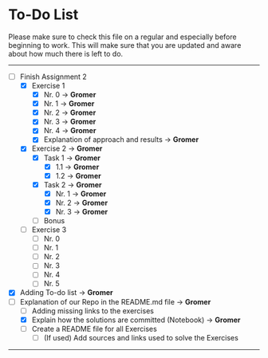 # To-Do List

Please make sure to check this file on a regular and especially before beginning to work. This will make sure that you are updated and aware about how much there is left to do.
___

- [ ] Finish Assignment 2
  - [X] Exercise 1
    - [X] Nr. 0 &rarr; **Gromer**
    - [X] Nr. 1 &rarr; **Gromer**
    - [X] Nr. 2 &rarr; **Gromer**
    - [X] Nr. 3 &rarr; **Gromer**
    - [X] Nr. 4 &rarr; **Gromer**
    - [X] Explanation of approach and results &rarr; **Gromer**
  - [X] Exercise 2 &rarr; **Gromer**
    - [X] Task 1 &rarr; **Gromer**
      - [X] 1.1 &rarr; **Gromer**
      - [X] 1.2 &rarr; **Gromer**
    - [X] Task 2 &rarr; **Gromer**
      - [X] Nr. 1 &rarr; **Gromer**
      - [X] Nr. 2 &rarr; **Gromer**
      - [X] Nr. 3 &rarr; **Gromer**
    - [ ] Bonus
  - [ ] Exercise 3
    - [ ] Nr. 0
    - [ ] Nr. 1
    - [ ] Nr. 2
    - [ ] Nr. 3
    - [ ] Nr. 4
    - [ ] Nr. 5
- [x] Adding To-do list &rarr; **Gromer**
- [ ] Explanation of our Repo in the README.md file &rarr; **Gromer**
  - [ ] Adding missing links to the exercises
  - [X] Explain how the solutions are committed (Notebook) &rarr; **Gromer**
  - [ ] Create a README file for all Exercises
    - [ ] (If used) Add sources and links used to solve the Exercises

___
